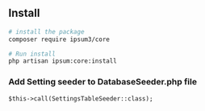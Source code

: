 ## Install

``` bash
# install the package
composer require ipsum3/core

# Run install
php artisan ipsum:core:install
```

### Add Setting seeder to DatabaseSeeder.php file
`$this->call(SettingsTableSeeder::class);`
